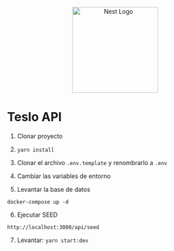 <p align="center">
  <a href="http://nestjs.com/" target="blank"><img src="https://nestjs.com/img/logo-small.svg" width="200" alt="Nest Logo" /></a>
</p>


# Teslo API

1. Clonar proyecto

2. ```yarn install```
3. Clonar el archivo ```.env.template``` y renombrarlo a ```.env```
4. Cambiar las variables de entorno

5. Levantar la base de datos
```
docker-compose up -d
```

6. Ejecutar SEED
```
http://localhost:3000/api/seed
```

7. Levantar: ```yarn start:dev```
